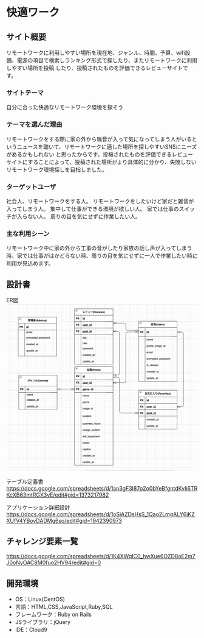 # 快適ワーク

## サイト概要
リモートワークに利用しやすい場所を現在地、ジャンル、時間、予算、wifi設備、電源の項目で検索しランキング形式で探したり、またリモートワークに利用しやすい場所を投稿
したり、投稿されたものを評価できるレビューサイトです。
### サイトテーマ
自分に合った快適なリモートワーク環境を探そう
### テーマを選んだ理由
リモートワークをする際に家の外から雑音が入って気になってしまう人がいるというニュースを聴いて、リモートワークに適した場所を探しやすいSNSにニーズがあるかもしれない
と思ったからです。投稿されたものを評価できるレビューサイトにすることによって、投稿された場所がより具体的に分かり、失敗しないリモートワーク環境探しを目指しました。
### ターゲットユーザ
社会人、リモートワークをする人。
リモートワークをしたいけど家だと雑音が入ってしまう人。
集中して仕事ができる環境が欲しい人。
家では仕事のスイッチが入らない人。
周りの目を気にせずに作業したい人。
### 主な利用シーン
リモートワーク中に家の外から工事の音がしたり家族の話し声が入ってしまう時、家では仕事がはかどらない時、周りの目を気にせずに一人で作業したい時に利用が見込めます。
## 設計書
ER図
![PF](./capture.png) 

テーブル定義書
https://docs.google.com/spreadsheets/d/1an3gF3I87p2o0bYeBfgntdKvli6TRKcXB63mtRGX3vE/edit#gid=1373217982

アプリケーション詳細設計
https://docs.google.com/spreadsheets/d/1oSiAZDsHsS_1Qao2LmgALY6jKZXUfV4YBovDADMg6so/edit#gid=1942390973

## チャレンジ要素一覧
https://docs.google.com/spreadsheets/d/1K4XWqIC0_hwXue6OZD8oE2m7J0oNyOAC8M0fuo2HV94/edit#gid=0

## 開発環境
- OS：Linux(CentOS)
- 言語：HTML,CSS,JavaScript,Ruby,SQL
- フレームワーク：Ruby on Rails
- JSライブラリ：jQuery
- IDE：Cloud9

